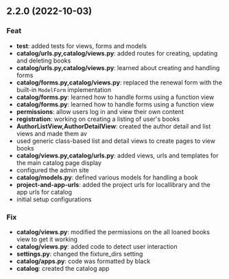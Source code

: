 ## 2.2.0 (2022-10-03)

### Feat

- **test**: added tests for views, forms and models
- **catalog/urls.py,catalog/views.py**: added routes for creating, updating and deleting books
- **catalog/urls.py,catalog/views.py**: learned about creating and handling forms
- **catalog/forms.py,catalog/views.py**: replaced the renewal form with the built-in `ModelForm` implementation
- **catalog/forms.py**: learned how to handle forms using a function view
- **catalog/forms.py**: learned how to handle forms using a function view
- **permissions**: allow users log in and view their own content
- **registration**: working on creating a listing of user's books
- **AuthorListView,AuthorDetailView**: created the author detail and list views and made them av
- used generic class-based list and detail views to create pages to view books
- **catalog/views.py,catalog/urls.py**: added views, urls and templates for the main catalog page display
- configured the admin site
- **catalog/models.py**: defined various models for handling a book
- **project-and-app-urls**: added the project urls for locallibrary and the app urls for catalog
- initial setup configurations

### Fix

- **catalog/views.py**: modified the permissions on the all loaned books view to get it working
- **catalog/views.py**: added code to detect user interaction
- **settings.py**: changed the fixture_dirs setting
- **catalog/apps.py**: code was formatted by black
- **catalog**: created the catalog app
